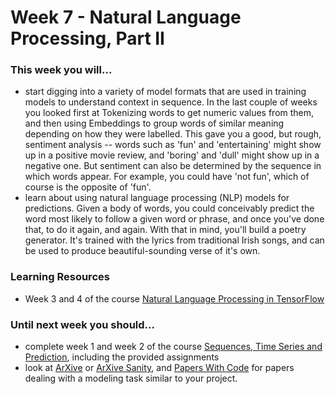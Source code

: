 # Week 7 - Natural Language Processing, Part II

### This week you will...

* start digging into a variety of model formats that are used in training models to understand context in sequence. In the last couple of weeks you looked first at Tokenizing words to get numeric values from them, and then using Embeddings to group words of similar meaning depending on how they were labelled. This gave you a good, but rough, sentiment analysis -- words such as 'fun' and 'entertaining' might show up in a positive movie review, and 'boring' and 'dull' might show up in a negative one. But sentiment can also be determined by the sequence in which words appear. For example, you could have 'not fun', which of course is the opposite of 'fun'.&#x20;
* learn about using natural language processing (NLP) models for predictions. Given a body of words, you could conceivably predict the word most likely to follow a given word or phrase, and once you've done that, to do it again, and again. With that in mind, you'll build a poetry generator. It's trained with the lyrics from traditional Irish songs, and can be used to produce beautiful-sounding verse of it's own.

### Learning Resources

* Week 3 and 4 of the course [Natural Language Processing in TensorFlow](https://www.coursera.org/learn/natural-language-processing-tensorflow)

### Until next week you should...

* complete week 1 and week 2 of the course [Sequences, Time Series and Prediction](https://www.coursera.org/learn/tensorflow-sequences-time-series-and-prediction), including the provided assignments
* look at [ArXive](https://arxiv.org/) or [ArXive Sanity](http://www.arxiv-sanity.com/), and [Papers With Code](https://paperswithcode.com/) for papers dealing with a modeling task similar to your project.
